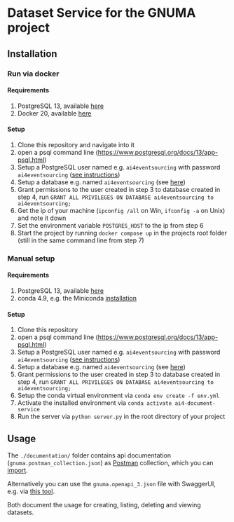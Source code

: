 # Dataset Service for the GNUMA project

## Installation

### Run via docker

#### Requirements

1. PostgreSQL 13, available [here](https://www.postgresql.org/download/)
2. Docker 20, available [here](https://docs.docker.com/get-docker/)

#### Setup

1. Clone this repository and navigate into it
2. open a psql command line (https://www.postgresql.org/docs/13/app-psql.html)
3. Setup a PostgreSQL user named e.g. `ai4eventsourcing` with password `ai4eventsourcing` ([see instructions](https://www.postgresql.org/docs/8.0/sql-createuser.html))
4. Setup a database e.g. named `ai4eventsourcing` (see [here](https://www.postgresql.org/docs/9.0/sql-createdatabase.html))
5. Grant permissions to the user created in step 3 to database created in step 4, run `GRANT ALL PRIVILEGES ON DATABASE ai4eventsourcing to ai4eventsourcing;`
6. Get the ip of your machine (`ipconfig /all` on Win, `ifconfig -a` on Unix) and note it down
7. Set the environment variable `POSTGRES_HOST` to the ip from step 6
8. Start the project by running `docker compose up` in the projects root folder 
   (still in the same command line from step 7)

### Manual setup

#### Requirements

1. PostgreSQL 13, available [here](https://www.postgresql.org/download/)
2. conda 4.9, e.g. the Miniconda [installation](https://conda.io/miniconda.html) 

#### Setup

1. Clone this repository
2. open a psql command line (https://www.postgresql.org/docs/13/app-psql.html)
3. Setup a PostgreSQL user named e.g. `ai4eventsourcing` with password `ai4eventsourcing` ([see instructions](https://www.postgresql.org/docs/8.0/sql-createuser.html))
4. Setup a database e.g. named `ai4eventsourcing` (see [here](https://www.postgresql.org/docs/9.0/sql-createdatabase.html))
5. Grant permissions to the user created in step 3 to database created in step 4, run `GRANT ALL PRIVILEGES ON DATABASE ai4eventsourcing to ai4eventsourcing;`
6. Setup the conda virtual environment via `conda env create -f env.yml`
7. Activate the installed environment via `conda activate ai4-document-service`
9. Run the server via `python server.py` in the root directory of your project

## Usage

The `./documentation/` folder contains api documentation (`gnuma.postman_collection.json`) 
as [Postman](https://www.postman.com/) collection, which you can 
[import](https://learning.postman.com/docs/getting-started/importing-and-exporting-data/).

Alternatively you can use the `gnuma.openapi_3.json` file with SwaggerUI,
e.g. via [this tool](https://github.com/flasgger/flasgger).

Both document the usage for creating, listing, deleting and viewing datasets.
 
